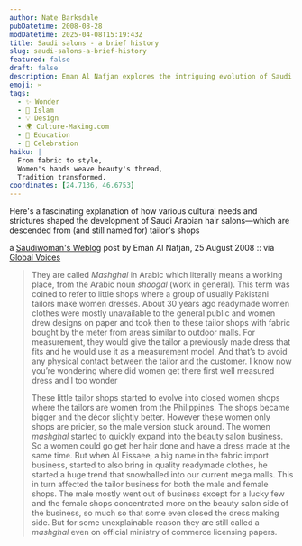 ```yaml
---
author: Nate Barksdale
pubDatetime: 2008-08-28
modDatetime: 2025-04-08T15:19:43Z
title: Saudi salons - a brief history
slug: saudi-salons-a-brief-history
featured: false
draft: false
description: Eman Al Nafjan explores the intriguing evolution of Saudi Arabian hair salons from tailor shops, highlighting cultural needs and changes over the decades.
emoji: ✂️
tags:
  - ✨ Wonder
  - 🌙 Islam
  - 💡 Design
  - 🌍 Culture-Making.com
  - 🏫 Education
  - 🎉 Celebration
haiku: |
  From fabric to style,  
  Women's hands weave beauty's thread,  
  Tradition transformed.
coordinates: [24.7136, 46.6753]
---
```


Here's a fascinating explanation of how various cultural needs and strictures shaped the development of Saudi Arabian hair salons—which are descended from (and still named for) tailor's shops

a [Saudiwoman's Weblog](http://saudiwoman.wordpress.com/2008/08/25/saudi-salons/) post by Eman Al Nafjan, 25 August 2008 :: via [Global Voices](http://globalvoicesonline.org/2008/08/27/saudi-arabia-the-history-of-salons/)

> They are called _Mashghal_ in Arabic which literally means a working place, from the Arabic noun _shoogal_ (work in general). This term was coined to refer to little shops where a group of usually Pakistani tailors make women dresses. About 30 years ago readymade women clothes were mostly unavailable to the general public and women drew designs on paper and took then to these tailor shops with fabric bought by the meter from areas similar to outdoor malls. For measurement, they would give the tailor a previously made dress that fits and he would use it as a measurement model. And that’s to avoid any physical contact between the tailor and the customer. I know now you’re wondering where did women get there first well measured dress and I too wonder
>
> These little tailor shops started to evolve into closed women shops where the tailors are women from the Philippines. The shops became bigger and the décor slightly better. However these women only shops are pricier, so the male version stuck around. The women _mashghal_ started to quickly expand into the beauty salon business. So a women could go get her hair done and have a dress made at the same time. But when Al Eissaee, a big name in the fabric import business, started to also bring in quality readymade clothes, he started a huge trend that snowballed into our current mega malls. This in turn affected the tailor business for both the male and female shops. The male mostly went out of business except for a lucky few and the female shops concentrated more on the beauty salon side of the business, so much so that some even closed the dress making side. But for some unexplainable reason they are still called a _mashghal_ even on official ministry of commerce licensing papers.
